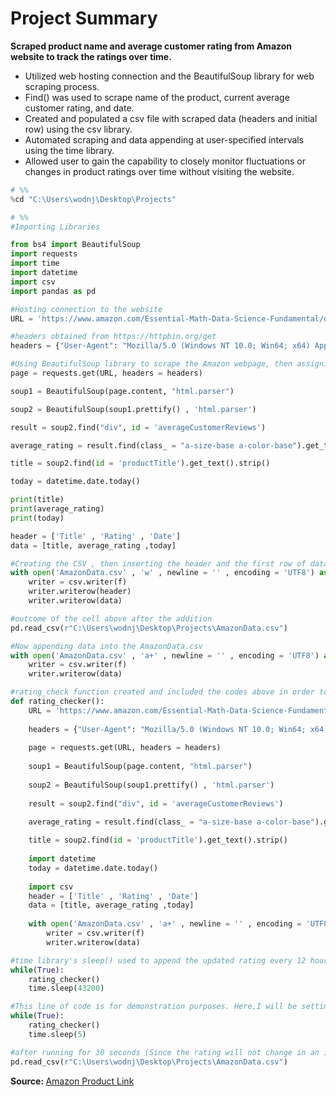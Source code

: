 # Project Summary
<b>Scraped product name and average customer rating from Amazon website to track the ratings over time.</b>
<ul>
<li>Utilized web hosting connection and the BeautifulSoup library for web scraping process.</li>
<li>Find() was used to scrape name of the product, current average customer rating, and date.</li>	
<li>Created and populated a csv file with scraped data (headers and initial row) using the csv library. </li>
<li>Automated scraping and data appending at user-specified intervals using the time library.</li>
<li>Allowed user to gain the capability to closely monitor fluctuations or changes in product ratings over time without visiting the website.</li>
</ul>

```python
# %%
%cd "C:\Users\wodnj\Desktop\Projects"

# %%
#Importing Libraries

from bs4 import BeautifulSoup
import requests
import time
import datetime
import csv
import pandas as pd

#Hosting connection to the website
URL = 'https://www.amazon.com/Essential-Math-Data-Science-Fundamental/dp/1098102932/ref=sr_1_4?crid=1R22UQ4DY0DSH&dib=eyJ2IjoiMSJ9.IRIcA3ASAZDz-4QeoiNg13QAN-g2oHLoVDGgmH_ay_SGT-ZwmV8P_rmCdPSAe4WyqIMea-7FjIqkh3gELYeqQaXBq6m253t5-JkjKlZ1zZyAj3G1ajgpqPtZb5-Fh0IRcKZmchCL0m49tq7159i7DQTjWsjhIls0ICJNkYGFa8SE_5mIbCCSq_EUJ2kLvKVpOWRMopzAARleLPcty9cL80bWbrob8u9piBIc-4AKl_aVrL-r7Kmgmbm7wnSexdJSWpUZ-uZ7EAIN2dounpmffzOAIA5_1yNBH3_qPQrjTUs.cOMP_MWu_X4C19iQbiDk5hii5Qcfa1D9fVRExl6hShk&dib_tag=se&keywords=data+science+textbook&qid=1710085397&sprefix=data+science+textboo%2Caps%2C258&sr=8-4'

#headers obtained from https://httpbin.org/get
headers = {"User-Agent": "Mozilla/5.0 (Windows NT 10.0; Win64; x64) AppleWebKit/537.36 (KHTML, like Gecko) Chrome/122.0.0.0 Safari/537.36" , "Accept-Encoding":"gzip, deflate", "Accept":"text/html,application/xhtml+xml,application/xml;q=0.9,*/*;q=0.8", "DNT":"1","Connection":"close", "Upgrade-Insecure-Requests":"1"}

#Using BeautifulSoup library to scrape the Amazon webpage, then assigning the title(item's name),average_rating(Customer's),today(date) variables.
page = requests.get(URL, headers = headers)

soup1 = BeautifulSoup(page.content, "html.parser")

soup2 = BeautifulSoup(soup1.prettify() , 'html.parser')

result = soup2.find("div", id = 'averageCustomerReviews')

average_rating = result.find(class_ = "a-size-base a-color-base").get_text().strip()

title = soup2.find(id = 'productTitle').get_text().strip()

today = datetime.date.today()

print(title)
print(average_rating)
print(today)

header = ['Title' , 'Rating' , 'Date']
data = [title, average_rating ,today]

#Creating the CSV , then inserting the header and the first row of data 
with open('AmazonData.csv' , 'w' , newline = '' , encoding = 'UTF8') as f:
    writer = csv.writer(f)
    writer.writerow(header)
    writer.writerow(data)

#outcome of the cell above after the addition
pd.read_csv(r"C:\Users\wodnj\Desktop\Projects\AmazonData.csv")

#Now appending data into the AmazonData.csv
with open('AmazonData.csv' , 'a+' , newline = '' , encoding = 'UTF8') as f:
    writer = csv.writer(f)
    writer.writerow(data)

#rating_check function created and included the codes above in order to utilize the time library.
def rating_checker():
    URL = 'https://www.amazon.com/Essential-Math-Data-Science-Fundamental/dp/1098102932/ref=sr_1_4?crid=1R22UQ4DY0DSH&dib=eyJ2IjoiMSJ9.IRIcA3ASAZDz-4QeoiNg13QAN-g2oHLoVDGgmH_ay_SGT-ZwmV8P_rmCdPSAe4WyqIMea-7FjIqkh3gELYeqQaXBq6m253t5-JkjKlZ1zZyAj3G1ajgpqPtZb5-Fh0IRcKZmchCL0m49tq7159i7DQTjWsjhIls0ICJNkYGFa8SE_5mIbCCSq_EUJ2kLvKVpOWRMopzAARleLPcty9cL80bWbrob8u9piBIc-4AKl_aVrL-r7Kmgmbm7wnSexdJSWpUZ-uZ7EAIN2dounpmffzOAIA5_1yNBH3_qPQrjTUs.cOMP_MWu_X4C19iQbiDk5hii5Qcfa1D9fVRExl6hShk&dib_tag=se&keywords=data+science+textbook&qid=1710085397&sprefix=data+science+textboo%2Caps%2C258&sr=8-4'
    
    headers = {"User-Agent": "Mozilla/5.0 (Windows NT 10.0; Win64; x64) AppleWebKit/537.36 (KHTML, like Gecko) Chrome/122.0.0.0 Safari/537.36" , "Accept-Encoding":"gzip, deflate", "Accept":"text/html,application/xhtml+xml,application/xml;q=0.9,*/*;q=0.8", "DNT":"1","Connection":"close", "Upgrade-Insecure-Requests":"1"}
    
    page = requests.get(URL, headers = headers)
    
    soup1 = BeautifulSoup(page.content, "html.parser")
    
    soup2 = BeautifulSoup(soup1.prettify() , 'html.parser')
    
    result = soup2.find("div", id = 'averageCustomerReviews')

    average_rating = result.find(class_ = "a-size-base a-color-base").get_text().strip()
    
    title = soup2.find(id = 'productTitle').get_text().strip()
    
    import datetime
    today = datetime.date.today()
    
    import csv
    header = ['Title' , 'Rating' , 'Date']
    data = [title, average_rating ,today]
    
    with open('AmazonData.csv' , 'a+' , newline = '' , encoding = 'UTF8') as f:
        writer = csv.writer(f)
        writer.writerow(data)

#time library's sleep() used to append the updated rating every 12 hours (60 seconds * 60 minutes * 12 hours)
while(True):
    rating_checker()
    time.sleep(43200)

#This line of code is for demonstration purposes. Here,I will be setting the sleep time to 3 seconds and update the rating of the product for total of 30 seconds (10 times) and display the output.
while(True):
    rating_checker()
    time.sleep(5)

#after running for 30 seconds (Since the rating will not change in an interval of 30 seconds, all rows each added at 3 second interval are same.)
pd.read_csv(r"C:\Users\wodnj\Desktop\Projects\AmazonData.csv")


```

<b>Source: </b> [Amazon Product Link](https://www.amazon.com/Essential-Math-Data-Science-Fundamental/dp/1098102932/ref=sr_1_4?crid=1R22UQ4DY0DSH&dib=eyJ2IjoiMSJ9.IRIcA3ASAZDz-4QeoiNg13QAN-g2oHLoVDGgmH_ay_SGT-ZwmV8P_rmCdPSAe4WyqIMea-7FjIqkh3gELYeqQaXBq6m253t5-JkjKlZ1zZyAj3G1ajgpqPtZb5-Fh0IRcKZmchCL0m49tq7159i7DQTjWsjhIls0ICJNkYGFa8SE_5mIbCCSq_EUJ2kLvKVpOWRMopzAARleLPcty9cL80bWbrob8u9piBIc-4AKl_aVrL-r7Kmgmbm7wnSexdJSWpUZ-uZ7EAIN2dounpmffzOAIA5_1yNBH3_qPQrjTUs.cOMP_MWu_X4C19iQbiDk5hii5Qcfa1D9fVRExl6hShk&dib_tag=se&keywords=data+science+textbook&qid=1710085397&sprefix=data+science+textboo%2Caps%2C258&sr=8-4')
